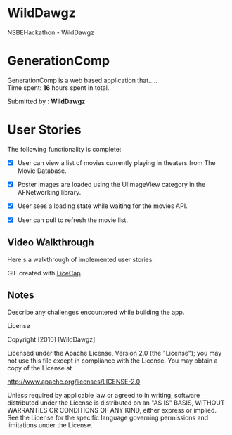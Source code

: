 # WildDawgz

NSBEHackathon - WildDawgz

# GenerationComp

GenerationComp is a web based application that..... <br>
Time spent: **16** hours spent in total.

Submitted by : **WildDawgz**

# User Stories

The following functionality is complete:

- [x] User can view a list of movies currently playing in theaters from The Movie Database.
- [x] Poster images are loaded using the UIImageView category in the AFNetworking library.
- [x] User sees a loading state while waiting for the movies API.
- [x] User can pull to refresh the movie list.


## Video Walkthrough 

Here's a walkthrough of implemented user stories:

GIF created with [LiceCap](http://www.cockos.com/licecap/).

## Notes

Describe any challenges encountered while building the app.


License

Copyright [2016] [WildDawgz]

Licensed under the Apache License, Version 2.0 (the "License");
you may not use this file except in compliance with the License.
You may obtain a copy of the License at

http://www.apache.org/licenses/LICENSE-2.0

Unless required by applicable law or agreed to in writing, software
distributed under the License is distributed on an "AS IS" BASIS,
WITHOUT WARRANTIES OR CONDITIONS OF ANY KIND, either express or implied.
See the License for the specific language governing permissions and
limitations under the License.
